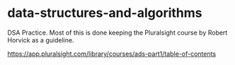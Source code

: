 # data-structures-and-algorithms
DSA Practice. Most of this is done keeping the Pluralsight course by Robert Horvick as a guideline.

https://app.pluralsight.com/library/courses/ads-part1/table-of-contents
